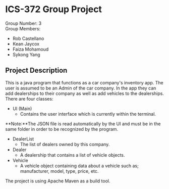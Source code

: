 # ICS-372 Group Project 
Group Number: 3 <br/>
Group Members:
- Rob Castellano
- Kean Jaycox
- Faiza Mohamoud
- Sykong Yang

## Project Description
This is a java program that functions as a car company's inventory app. The user is assumed to be an Admin of the car company. In the app they can add dealerships
to their company as well as add vehicles to the dealerships. There are four classes:
- UI (Main)
  - Contains the user interface which is currently within the terminal.

**Note:**The JSON file is read automatically by the UI and must be in the same folder in order to be recognized by the program. 
- DealerList
  - The list of dealers owned by this company.
- Dealer
  - A dealership that contains a list of vehicle objects.
- Vehicle
  - A vehicle object containing data about a vehicle such as; manufacturer, model, type, price, etc.

The project is using Apache Maven as a build tool.